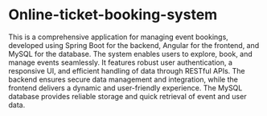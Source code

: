 # Online-ticket-booking-system
This is a comprehensive application for managing event bookings, developed using Spring Boot for the backend, Angular for the frontend, and MySQL for the database. The system enables users to explore, book, and manage events seamlessly. It features robust user authentication, a responsive UI, and efficient handling of data through RESTful APIs. The backend ensures secure data management and integration, while the frontend delivers a dynamic and user-friendly experience. The MySQL database provides reliable storage and quick retrieval of event and user data.

